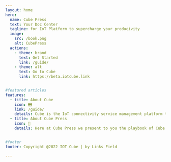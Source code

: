 ```yaml
---
layout: home
hero:
  name: Cube Press
  text: Your Doc Center
  tagline: for IoT Platform to supercharge your producivity
  image:
    src: /book.png
    alt: CubePress
  actions:
    - theme: brand
      text: Get Started
      link: /guide/
    - theme: alt
      text: Go to Cube
      link: https://beta.iotcube.link


#featured articles
features:
  - title: About Cube
    icon: 🎛
    link: /guide/
    details: Cube is the IoT connectivity service management platform that streamlines your IoT operations and supercharge your productivity
  - title: About Cube Press
    icon: 📙
    details: Here at Cube Press we present to you the playbook of Cube IoT, guides, FAQ as well as other handy IoT information and latest news at your fingertips.


#footer
footer: Copyright @2022 IOT Cube | by Links Field

---
```


